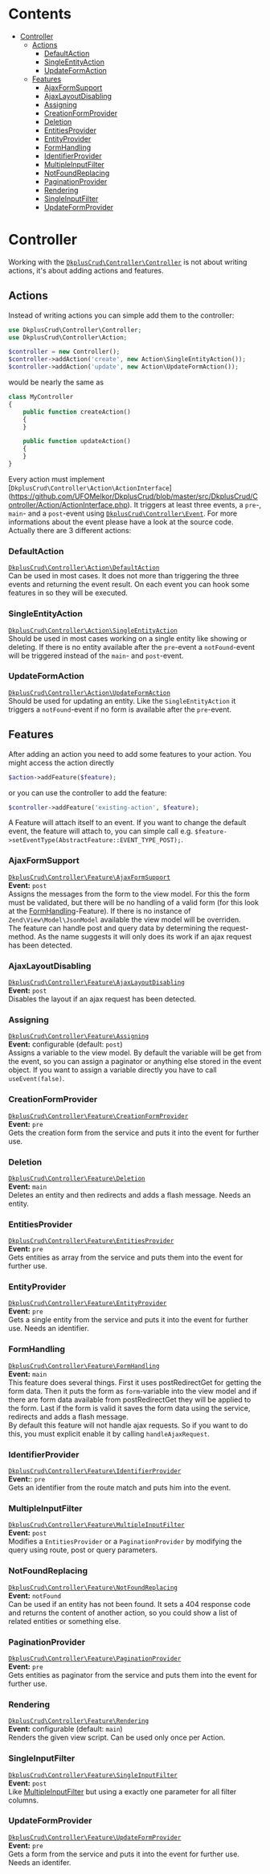 # Contents

- [Controller](#controller)
    - [Actions](#actions)
        - [DefaultAction](#defaultaction)
        - [SingleEntityAction](#singleentityaction)
        - [UpdateFormAction](#updateformaction)
    - [Features](#features)
        - [AjaxFormSupport](#ajaxformsupport)
        - [AjaxLayoutDisabling](#ajaxlayoutdisabling)
        - [Assigning](#assigning)
        - [CreationFormProvider](#creationformprovider)
        - [Deletion](#deletion)
        - [EntitiesProvider](#entitiesprovider)
        - [EntityProvider](#entityprovider)
        - [FormHandling](#formhandling)
        - [IdentifierProvider](#identifierprovider)
        - [MultipleInputFilter](#multipleinputfilter)
        - [NotFoundReplacing](#notfoundreplacing)
        - [PaginationProvider](#paginationprovider)
        - [Rendering](#rendering)
        - [SingleInputFilter](#singleinputfilter)
        - [UpdateFormProvider](#updateformprovider)

# Controller

Working with the [`DkplusCrud\Controller\Controller`](https://github.com/UFOMelkor/DkplusCrud/blob/master/src/DkplusCrud/Controller/Controller.php)
is not about writing actions, it's about adding actions and features.

## Actions

Instead of writing actions you can simple add them to the controller:

```php
use DkplusCrud\Controller\Controller;
use DkplusCrud\Controller\Action;

$controller = new Controller();
$controller->addAction('create', new Action\SingleEntityAction());
$controller->addAction('update', new Action\UpdateFormAction());
```
would be nearly the same as

```php
class MyController
{
    public function createAction()
    {
    }

    public function updateAction()
    {
    }
}
```

Every action must implement [`DkplusCrud\Controller\Action\ActionInterface`]
(https://github.com/UFOMelkor/DkplusCrud/blob/master/src/DkplusCrud/Controller/Action/ActionInterface.php).
It triggers at least three events, a `pre`-, `main`- and a `post`-event using
[`DkplusCrud\Controller\Event`](https://github.com/UFOMelkor/DkplusCrud/blob/master/src/DkplusCrud/Controller/Event.php).
For more informations about the event please have a look at the source code.
Actually there are 3 different actions:

### DefaultAction

[`DkplusCrud\Controller\Action\DefaultAction`](https://github.com/UFOMelkor/DkplusCrud/blob/master/src/DkplusCrud/Controller/Action/DefaultAction.php)  
Can be used in most cases. It does not more than triggering the three events and
returning the event result. On each event you can hook some features in so they will be executed.

### SingleEntityAction

[`DkplusCrud\Controller\Action\SingleEntityAction`](https://github.com/UFOMelkor/DkplusCrud/blob/master/src/DkplusCrud/Controller/Action/SingleEntityAction.php)  
Should be used in most cases working on a single entity like showing or deleting.
If there is no entity available after the `pre`-event a `notFound`-event will be triggered
instead of the `main`- and `post`-event.

### UpdateFormAction

[`DkplusCrud\Controller\Action\UpdateFormAction`](https://github.com/UFOMelkor/DkplusCrud/blob/master/src/DkplusCrud/Controller/Action/UpdateFormAction.php)  
Should be used for updating an entity. Like the `SingleEntityAction` it triggers
a `notFound`-event if no form is available after the `pre`-event.

## Features

After adding an action you need to add some features to your action. You might access the action directly
```php
$action->addFeature($feature);
```
or you can use the controller to add the feature:
```php
$controller->addFeature('existing-action', $feature);
```

A Feature will attach itself to an event. If you want to change the default event,
the feature will attach to, you can simple call e.g. `$feature->setEventType(AbstractFeature::EVENT_TYPE_POST);`.

### AjaxFormSupport

[`DkplusCrud\Controller\Feature\AjaxFormSupport`](https://github.com/UFOMelkor/DkplusCrud/blob/master/src/DkplusCrud/Controller/Feature/AjaxFormSupport.php)  
**Event:** `post`  
Assigns the messages from the form to the view model. For this the form must be validated,
but there will be no handling of a valid form (for this look at the [FormHandling](#formhandling)-Feature).
If there is no instance of `Zend\View\Model\JsonModel` available the view model will be overriden.  
The feature can handle post and query data by determining the request-method.
As the name suggests it will only does its work if an ajax request has been detected.

### AjaxLayoutDisabling

[`DkplusCrud\Controller\Feature\AjaxLayoutDisabling`](https://github.com/UFOMelkor/DkplusCrud/blob/master/src/DkplusCrud/Controller/Feature/AjaxLayoutDisabling.php)  
**Event:** `post`  
Disables the layout if an ajax request has been detected.

### Assigning

[`DkplusCrud\Controller\Feature\Assigning`](https://github.com/UFOMelkor/DkplusCrud/blob/master/src/DkplusCrud/Controller/Feature/Assigning.php)  
**Event:** configurable (default: `post`)  
Assigns a variable to the view model. By default the variable will be get from the event,
so you can assign a paginator or anything else stored in the event object.
If you want to assign a variable directly you have to call `useEvent(false)`.

### CreationFormProvider

[`DkplusCrud\Controller\Feature\CreationFormProvider`](https://github.com/UFOMelkor/DkplusCrud/blob/master/src/DkplusCrud/Controller/Feature/CreationFormProvider.php)  
**Event:** `pre`  
Gets the creation form from the service and puts it into the event for further use.

### Deletion

[`DkplusCrud\Controller\Feature\Deletion`](https://github.com/UFOMelkor/DkplusCrud/blob/master/src/DkplusCrud/Controller/Feature/Deletion.php)  
**Event:** `main`  
Deletes an entity and then redirects and adds a flash message. Needs an entity.

### EntitiesProvider

[`DkplusCrud\Controller\Feature\EntitiesProvider`](https://github.com/UFOMelkor/DkplusCrud/blob/master/src/DkplusCrud/Controller/Feature/EntitiesProvider.php)  
**Event:** `pre`  
Gets entities as array from the service and puts them into the event for further use.

### EntityProvider
[`DkplusCrud\Controller\Feature\EntityProvider`](https://github.com/UFOMelkor/DkplusCrud/blob/master/src/DkplusCrud/Controller/Feature/EntityProvider.php)  
**Event:** `pre`  
Gets a single entity from the service and puts it into the event for further use. Needs an identifier.

### FormHandling

[`DkplusCrud\Controller\Feature\FormHandling`](https://github.com/UFOMelkor/DkplusCrud/blob/master/src/DkplusCrud/Controller/Feature/FormHandling.php)  
**Event:** `main`  
This feature does several things. First it uses postRedirectGet for getting the form data.
Then it puts the form as `form`-variable into the view model and if there are form data
available from postRedirectGet they will be applied to the form. Last if the form is valid it
saves the form data using the service, redirects and adds a flash message.  
By default this feature will not handle ajax requests. So if you want to do this,
you must explicit enable it by calling `handleAjaxRequest`.

### IdentifierProvider

[`DkplusCrud\Controller\Feature\IdentifierProvider`](https://github.com/UFOMelkor/DkplusCrud/blob/master/src/DkplusCrud/Controller/Feature/IdentifierProvider.php)  
**Event:**: `pre`  
Gets an identifier from the route match and puts him into the event.

### MultipleInputFilter

[`DkplusCrud\Controller\Feature\MultipleInputFilter`](https://github.com/UFOMelkor/DkplusCrud/blob/master/src/DkplusCrud/Controller/Feature/MultipleInputFilter.php)  
**Event:** `post`  
Modifies a `EntitiesProvider` or a `PaginationProvider` by modifying the query using route, post or query parameters.

### NotFoundReplacing

[`DkplusCrud\Controller\Feature\NotFoundReplacing`](https://github.com/UFOMelkor/DkplusCrud/blob/master/src/DkplusCrud/Controller/Feature/NotFoundReplacing.php)  
**Event:** `notFound`  
Can be used if an entity has not been found. It sets a 404 response code and returns the content of another action,
so you could show a list of related entities or something else.

### PaginationProvider

[`DkplusCrud\Controller\Feature\PaginationProvider`](https://github.com/UFOMelkor/DkplusCrud/blob/master/src/DkplusCrud/Controller/Feature/PaginationProvider.php)  
**Event:** `pre`  
Gets entities as paginator from the service and puts them into the event for further use.

### Rendering

[`DkplusCrud\Controller\Feature\Rendering`](https://github.com/UFOMelkor/DkplusCrud/blob/master/src/DkplusCrud/Controller/Feature/Rendering.php)  
**Event:** configurable (default: `main`)  
Renders the given view script. Can be used only once per Action.

### SingleInputFilter

[`DkplusCrud\Controller\Feature\SingleInputFilter`](https://github.com/UFOMelkor/DkplusCrud/blob/master/src/DkplusCrud/Controller/Feature/SingleInputFilter.php)  
**Event:** `post`  
Like [MultipleInputFilter](#multipleinputfilter) but using a exactly one parameter for all filter columns.

### UpdateFormProvider

[`DkplusCrud\Controller\Feature\UpdateFormProvider`](https://github.com/UFOMelkor/DkplusCrud/blob/master/src/DkplusCrud/Controller/Feature/UpdateFormProvider.php)  
**Event:** `pre`  
Gets a form from the service and puts it into the event for further use. Needs an identifer.